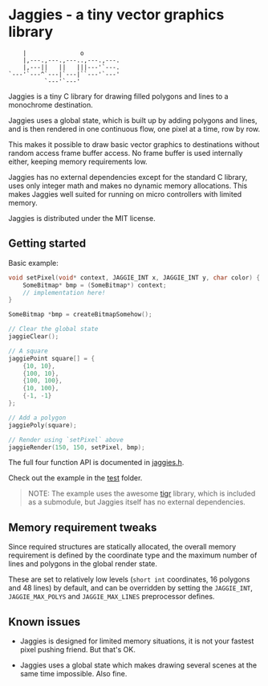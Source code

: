# Jaggies - a tiny vector graphics library

```asciiart
    |               o
    |,---.,---.,---..,---.,---.
    |,---||   ||   |||---'`---.
`---'`---^`---|`---|``---'`---'
          `---'`---'
```

Jaggies is a tiny C library for drawing filled polygons
and lines to a monochrome destination.

Jaggies uses a global state, which is built up by
adding polygons and lines, and is then rendered
in one continuous flow, one pixel at a time, row by row.

This makes it possible to draw basic vector graphics
to destinations without random access frame buffer
access. No frame buffer is used internally either,
keeping memory requirements low.

Jaggies has no external dependencies except for the
standard C library, uses only integer math and makes
no dynamic memory allocations.
This makes Jaggies well suited for running on micro
controllers with limited memory.

Jaggies is distributed under the MIT license.

## Getting started

Basic example:

```C
void setPixel(void* context, JAGGIE_INT x, JAGGIE_INT y, char color) {
    SomeBitmap* bmp = (SomeBitmap*) context;
    // implementation here!
}

SomeBitmap *bmp = createBitmapSomehow();

// Clear the global state
jaggieClear();

// A square
jaggiePoint square[] = {
    {10, 10},
    {100, 10},
    {100, 100},
    {10, 100},
    {-1, -1}
};

// Add a polygon
jaggiePoly(square);

// Render using `setPixel` above
jaggieRender(150, 150, setPixel, bmp);
```

The full four function API is documented in [jaggies.h](jaggies.h).

Check out the example in the [test](test) folder.

> NOTE: The example uses the awesome [tigr](https://github.com/erkkah/tigr) library, which is included as a submodule, but Jaggies itself has no external dependencies.

## Memory requirement tweaks

Since required structures are statically allocated, the overall memory requirement is defined by the coordinate type and the maximum number of lines and polygons in the global render state.

These are set to relatively low levels (`short int` coordinates, 16 polygons and 48 lines) by default, and can be overridden by setting the `JAGGIE_INT`, `JAGGIE_MAX_POLYS` and `JAGGIE_MAX_LINES` preprocessor defines.

## Known issues

* Jaggies is designed for limited memory situations, it is not your fastest pixel pushing friend. But that's OK.

* Jaggies uses a global state which makes drawing several scenes at the same time impossible. Also fine.
